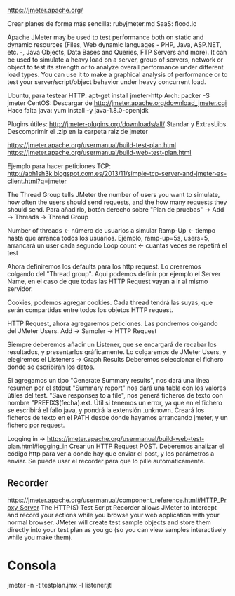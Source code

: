 https://jmeter.apache.org/

Crear planes de forma más sencilla: rubyjmeter.md
SaaS: flood.io

Apache JMeter may be used to test performance both on static and dynamic resources (Files, Web dynamic languages - PHP, Java, ASP.NET, etc. -, Java Objects, Data Bases and Queries, FTP Servers and more). It can be used to simulate a heavy load on a server, group of servers, network or object to test its strength or to analyze overall performance under different load types. You can use it to make a graphical analysis of performance or to test your server/script/object behavior under heavy concurrent load.


Ubuntu, para testear HTTP: apt-get install jmeter-http
Arch: packer -S jmeter
CentOS: Descargar de http://jmeter.apache.org/download_jmeter.cgi
        Hace falta java: yum install -y java-1.8.0-openjdk

Plugins útiles:
http://jmeter-plugins.org/downloads/all/
Standar y ExtrasLibs.
Descomprimir el .zip en la carpeta raiz de jmeter


https://jmeter.apache.org/usermanual/build-test-plan.html
https://jmeter.apache.org/usermanual/build-web-test-plan.html


Ejemplo para hacer peticiones TCP: http://abh1sh3k.blogspot.com.es/2013/11/simple-tcp-server-and-jmeter-as-client.html?q=jmeter


The Thread Group tells JMeter the number of users you want to simulate, how often the users should send requests, and the how many requests they should send.
Para añadirlo, botón derecho sobre "Plan de pruebas" -> Add -> Threads -> Thread Group

  Number of threads <- número de usuarios a simular
  Ramp-Up <- tiempo hasta que arranca todos los usuarios. Ejemplo, ramp-up=5s, users=5, arrancará un user cada segundo
  Loop count <- cuantas veces se repetirá el test
 
Ahora definiremos los defaults para los http request. Lo crearemos colgando del "Thread group".
Aqui podemos definir por ejemplo el Server Name, en el caso de que todas las HTTP Request vayan a ir al mismo servidor.

Cookies, podemos agregar cookies. Cada thread tendrá las suyas, que serán compartidas entre todos los objetos HTTP request.

HTTP Request, ahora agregaremos peticiones. Las pondremos colgando del JMeter Users. Add -> Sampler -> HTTP Request


Siempre deberemos añadir un Listener, que se encargará de recabar los resultados, y presentarlos gráficamente.
Lo colgaremos de JMeter Users, y elegiremos el Listeners -> Graph Results
Deberemos seleccionar el fichero donde se escribirán los datos.

Si agregamos un tipo "Generate Summary results", nos dará una línea resumen por el stdout
"Summary report" nos dará una tabla con los valores útiles del test.
"Save responses to a file", nos generá ficheros de texto con nombre "PREFIX$(fecha).ext. Útil si tenemos un error, ya que en el fichero se escribirá el fallo java, y pondrá la extensión .unknown.
Creará los ficheros de texto en el PATH desde donde hayamos arrancando jmeter, y un fichero por request.


Logging in ->  https://jmeter.apache.org/usermanual/build-web-test-plan.html#logging_in
Crear un HTTP Request POST.
Deberemos analizar el código http para ver a donde hay que enviar el post, y los parámetros a enviar.
Se puede usar el recorder para que lo pille automáticamente.



## Recorder ##
https://jmeter.apache.org/usermanual/component_reference.html#HTTP_Proxy_Server
The HTTP(S) Test Script Recorder allows JMeter to intercept and record your actions while you browse your web application with your normal browser. JMeter will create test sample objects and store them directly into your test plan as you go (so you can view samples interactively while you make them).



# Consola
jmeter -n -t testplan.jmx -l listener.jtl
